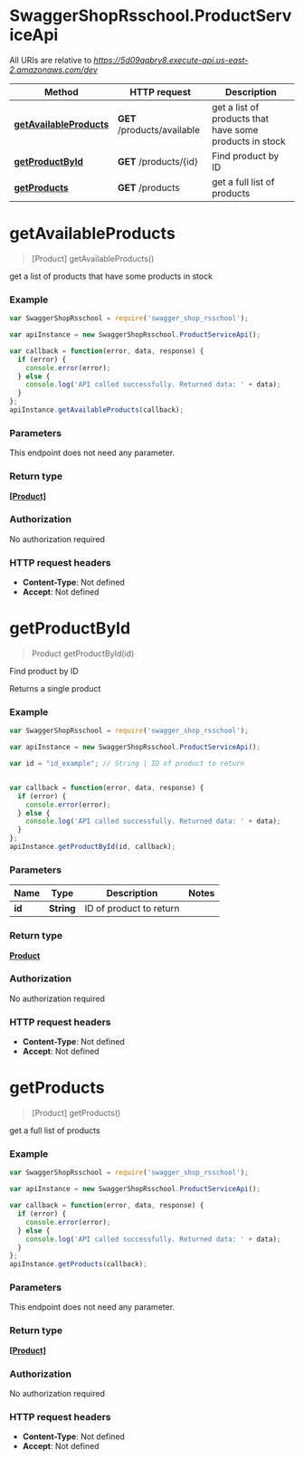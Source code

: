 # SwaggerShopRsschool.ProductServiceApi

All URIs are relative to *https://5d09qqbry8.execute-api.us-east-2.amazonaws.com/dev*

Method | HTTP request | Description
------------- | ------------- | -------------
[**getAvailableProducts**](ProductServiceApi.md#getAvailableProducts) | **GET** /products/available | get a list of products that have some products in stock
[**getProductById**](ProductServiceApi.md#getProductById) | **GET** /products/{id} | Find product by ID
[**getProducts**](ProductServiceApi.md#getProducts) | **GET** /products | get a full list of products


<a name="getAvailableProducts"></a>
# **getAvailableProducts**
> [Product] getAvailableProducts()

get a list of products that have some products in stock

### Example
```javascript
var SwaggerShopRsschool = require('swagger_shop_rsschool');

var apiInstance = new SwaggerShopRsschool.ProductServiceApi();

var callback = function(error, data, response) {
  if (error) {
    console.error(error);
  } else {
    console.log('API called successfully. Returned data: ' + data);
  }
};
apiInstance.getAvailableProducts(callback);
```

### Parameters
This endpoint does not need any parameter.

### Return type

[**[Product]**](Product.md)

### Authorization

No authorization required

### HTTP request headers

 - **Content-Type**: Not defined
 - **Accept**: Not defined

<a name="getProductById"></a>
# **getProductById**
> Product getProductById(id)

Find product by ID

Returns a single product

### Example
```javascript
var SwaggerShopRsschool = require('swagger_shop_rsschool');

var apiInstance = new SwaggerShopRsschool.ProductServiceApi();

var id = "id_example"; // String | ID of product to return


var callback = function(error, data, response) {
  if (error) {
    console.error(error);
  } else {
    console.log('API called successfully. Returned data: ' + data);
  }
};
apiInstance.getProductById(id, callback);
```

### Parameters

Name | Type | Description  | Notes
------------- | ------------- | ------------- | -------------
 **id** | **String**| ID of product to return | 

### Return type

[**Product**](Product.md)

### Authorization

No authorization required

### HTTP request headers

 - **Content-Type**: Not defined
 - **Accept**: Not defined

<a name="getProducts"></a>
# **getProducts**
> [Product] getProducts()

get a full list of products

### Example
```javascript
var SwaggerShopRsschool = require('swagger_shop_rsschool');

var apiInstance = new SwaggerShopRsschool.ProductServiceApi();

var callback = function(error, data, response) {
  if (error) {
    console.error(error);
  } else {
    console.log('API called successfully. Returned data: ' + data);
  }
};
apiInstance.getProducts(callback);
```

### Parameters
This endpoint does not need any parameter.

### Return type

[**[Product]**](Product.md)

### Authorization

No authorization required

### HTTP request headers

 - **Content-Type**: Not defined
 - **Accept**: Not defined

